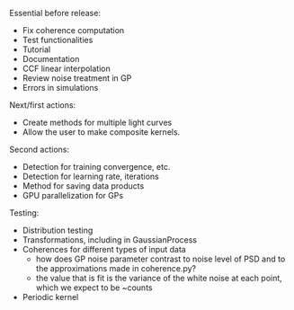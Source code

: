 Essential before release:
- Fix coherence computation
- Test functionalities
- Tutorial
- Documentation
- CCF linear interpolation
- Review noise treatment in GP
- Errors in simulations

Next/first actions:
- Create methods for multiple light curves
- Allow the user to make composite kernels.

Second actions:
- Detection for training convergence, etc.
- Detection for learning rate, iterations
- Method for saving data products
- GPU parallelization for GPs

Testing:
- Distribution testing
- Transformations, including in GaussianProcess
- Coherences for different types of input data 
    - how does GP noise parameter contrast to noise level of PSD and to the approximations made in coherence.py?
    * the value that is fit is the variance of the white noise at each point, which we expect to be ~counts
- Periodic kernel 